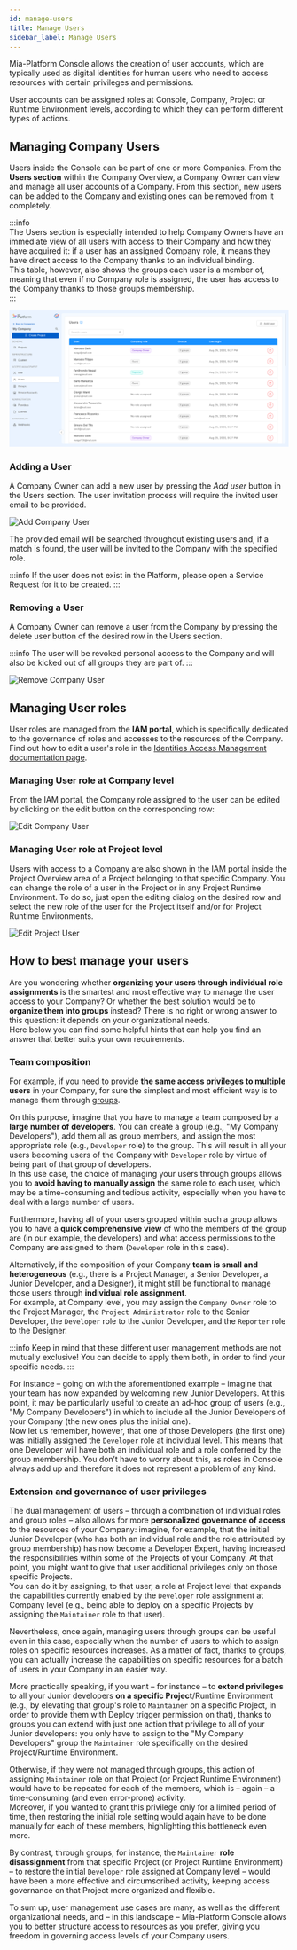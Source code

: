 ```yaml
---
id: manage-users
title: Manage Users
sidebar_label: Manage Users
---
```


Mia-Platform Console allows the creation of user accounts, which are typically used as digital identities for human users who need to access resources with certain privileges and permissions.

User accounts can be assigned roles at Console, Company, Project or Runtime Environment levels, according to which they can perform different types of actions.

## Managing Company Users

Users inside the Console can be part of one or more Companies. From the **Users section** within the Company Overview, a Company Owner can view and manage all user accounts of a Company. From this section, new users can be added to the Company and existing ones can be removed from it completely.

:::info  
The Users section is especially intended to help Company Owners have an immediate view of all users with access to their Company and how they have acquired it: if a user has an assigned Company role, it means they have direct access to the Company thanks to an individual binding.  
This table, however, also shows the groups each user is a member of, meaning that even if no Company role is assigned, the user has access to the Company thanks to those groups membership.  
:::

![Users portal](./img/manage-users/users-portal.png)

### Adding a User

A Company Owner can add a new user by pressing the *Add user* button in the Users section. The user invitation process will require the invited user email to be provided.

<div style={{display: 'flex', justifyContent: 'center'}}>
  <div style={{display: 'flex', width: '600px'}}>

![Add Company User](./img/manage-users/add-user.png)

  </div>
</div>

The provided email will be searched throughout existing users and, if a match is found, the user will be invited to the Company with the specified role.

:::info
If the user does not exist in the Platform, please open a Service Request for it to be created.
:::

### Removing a User

A Company Owner can remove a user from the Company by pressing the delete user button of the desired row in the Users section. 

:::info 
The user will be revoked personal access to the Company and will also be kicked out of all groups they are part of.
:::

<div style={{display: 'flex', justifyContent: 'center'}}>
  <div style={{display: 'flex', width: '600px'}}>

![Remove Company User](./img/manage-users/remove-user.png)

  </div>
</div>

## Managing User roles

User roles are managed from the **IAM portal**, which is specifically dedicated to the governance of roles and accesses to the resources of the Company. Find out how to edit a user's role in the [Identities Access Management documentation page](/development_suite/identity-and-access-management/manage-identities.md).

### Managing User role at Company level

From the IAM portal, the Company role assigned to the user can be edited by clicking on the edit button on the corresponding row:

<div style={{display: 'flex', justifyContent: 'center'}}>
  <div style={{display: 'flex', width: '600px'}}>

![Edit Company User](./img/manage-identities/edit_company_user.png)

  </div>
</div>

### Managing User role at Project level

Users with access to a Company are also shown in the IAM portal inside the Project Overview area of a Project belonging to that specific Company.
You can change the role of a user in the Project or in any Project Runtime Environment. To do so, just open the editing dialog on the desired row and select the new role of the user for the Project itself and/or for Project Runtime Environments.

<div style={{display: 'flex', justifyContent: 'center'}}>
  <div style={{display: 'flex', width: '600px'}}>

![Edit Project User](./img/manage-identities/edit_at_project_level.png)

  </div>
</div>

## How to best manage your users

Are you wondering whether **organizing your users through individual role assignments** is the smartest and most effective way to manage the user access to your Company? Or whether the best solution would be to **organize them into groups** instead?
There is no right or wrong answer to this question: it depends on your organizational needs.  
Here below you can find some helpful hints that can help you find an answer that better suits your own requirements.

### Team composition

For example, if you need to provide **the same access privileges to multiple users** in your Company, for sure the simplest and most efficient way is to manage them through [groups](/development_suite/identity-and-access-management/manage-groups.md).  

On this purpose, imagine that you have to manage a team composed by a **large number of developers**. You can create a group (e.g., "My Company Developers"), add them all as group members, and assign the most appropriate role (e.g., `Developer` role) to the group. This will result in all your users becoming users of the Company with `Developer` role by virtue of being part of that group of developers.  
In this use case, the choice of managing your users through groups allows you to **avoid having to manually assign** the same role to each user, which may be a time-consuming and tedious activity, especially when you have to deal with a large number of users.  

Furthermore, having all of your users grouped within such a group allows you to have a **quick comprehensive view** of who the members of the group are (in our example, the developers) and what access permissions to the Company are assigned to them (`Developer` role in this case).

Alternatively, if the composition of your Company **team is small and heterogeneous** (e.g., there is a Project Manager, a Senior Developer, a Junior Developer, and a Designer), it might still be functional to manage those users through **individual role assignment**.  
For example, at Company level, you may assign the `Company Owner` role to the Project Manager, the `Project Administrator` role to the Senior Developer, the `Developer` role to the Junior Developer, and the `Reporter` role to the Designer. 

:::info 
Keep in mind that these different user management methods are not mutually exclusive! You can decide to apply them both, in order to find your specific needs. 
:::

For instance – going on with the aforementioned example – imagine that your team has now expanded by welcoming new Junior Developers. At this point, it may be particularly useful to create an ad-hoc group of users (e.g., "My Company Developers") in which to include all the Junior Developers of your Company (the new ones plus the initial one).  
Now let us remember, however, that one of those Developers (the first one) was initially assigned the `Developer` role at individual level. This means that one Developer will have both an individual role and a role conferred by the group membership. You don’t have to worry about this, as roles in Console always add up and therefore it does not represent a problem of any kind.

### Extension and governance of user privileges

The dual management of users – through a combination of individual roles and group roles – also allows for more **personalized governance of access** to the resources of your Company: imagine, for example, that the initial Junior Developer (who has both an individual role and the role attributed by group membership) has now become a Developer Expert, having increased the responsibilities within some of the Projects of your Company. At that point, you might want to give that user additional privileges only on those specific Projects.  
You can do it by assigning, to that user, a role at Project level that expands the capabilities currently enabled by the `Developer` role assignment at Company level (e.g., being able to deploy on a specific Projects by assigning the `Maintainer` role to that user).

Nevertheless, once again, managing users through groups can be useful even in this case, especially when the number of users to which to assign roles on specific resources increases. As a matter of fact, thanks to groups, you can actually increase the capabilities on specific resources for a batch of users in your Company in an easier way.

More practically speaking, if you want – for instance – to **extend privileges** to all your Junior developers **on a specific Project**/Runtime Environment (e.g., by elevating that group's role to `Maintainer` on a specific Project, in order to provide them with Deploy trigger permission on that), thanks to groups you can extend with just one action that privilege to all of your Junior developers: you only have to assign to the "My Company Developers" group the `Maintainer` role specifically on the desired Project/Runtime Environment.

Otherwise, if they were not managed through groups, this action of assigning `Maintainer` role on that Project (or Project Runtime Environment) would have to be repeated for each of the members, which is – again – a time-consuming (and even error-prone) activity.  
Moreover, if you wanted to grant this privilege only for a limited period of time, then restoring the initial role setting would again have to be done manually for each of these members, highlighting this bottleneck even more.

By contrast, through groups, for instance, the `Maintainer` **role disassignment** from that specific Project (or Project Runtime Environment) – to restore the initial `Developer` role assigned at Company level – would have been a more effective and circumscribed activity, keeping access governance on that Project more organized and flexible.

To sum up, user management use cases are many, as well as the different organizational needs, and – in this landscape – Mia-Platform Console allows you to better structure access to resources as you prefer, giving you freedom in governing access levels of your Company users.